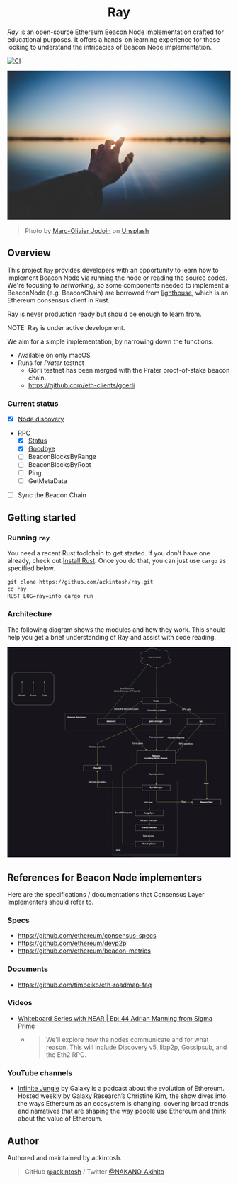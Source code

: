 <h1 align="center">Ray</h1>

_Ray_ is an open-source Ethereum Beacon Node implementation crafted for educational purposes. It offers a hands-on learning experience for those looking to understand the intricacies of Beacon Node implementation.

[![CI](https://github.com/ackintosh/ray/actions/workflows/ci.yml/badge.svg)](https://github.com/ackintosh/ray/actions/workflows/ci.yml)

![banner image](https://raw.githubusercontent.com/ackintosh/ray/898488c66bf520a5df71a8d28c562b12355af9ee/banner.jpeg)

> Photo by [Marc-Olivier Jodoin](https://unsplash.com/@marcojodoin?utm_source=unsplash&utm_medium=referral&utm_content=creditCopyText) on [Unsplash](https://unsplash.com/?utm_source=unsplash&utm_medium=referral&utm_content=creditCopyText)

## Overview

This project `Ray` provides developers with an opportunity to learn how to implement Beacon Node via running the node or reading the source codes. We're focusing to _networking_, so some components needed to implement a BeaconNode (e.g. BeaconChain) are borrowed from [lighthouse](https://github.com/sigp/lighthouse), which is an Ethereum consensus client in Rust.

Ray is never production ready but should be enough to learn from.

NOTE: Ray is under active development.

We aim for a simple implementation, by narrowing down the functions. 

- Available on only macOS
- Runs for _Prater_ testnet
  - Görli testnet has been merged with the Prater proof-of-stake beacon chain.
  - https://github.com/eth-clients/goerli

### Current status

- [x] [Node discovery](https://github.com/ethereum/consensus-specs/blob/dev/specs/phase0/p2p-interface.md#the-discovery-domain-discv5)
- RPC
  - [x] [Status](https://github.com/ethereum/consensus-specs/blob/dev/specs/phase0/p2p-interface.md#status)
  - [x] [Goodbye](https://github.com/ethereum/consensus-specs/blob/dev/specs/phase0/p2p-interface.md#goodbye)
  - [ ] BeaconBlocksByRange
  - [ ] BeaconBlocksByRoot
  - [ ] Ping
  - [ ] GetMetaData
- [ ] Sync the Beacon Chain

## Getting started

### Running `ray`

You need a recent Rust toolchain to get started. If you don't have one already, check out [Install Rust](https://www.rust-lang.org/tools/install). Once you do that, you can just use `cargo` as specified below.

```shell
git clone https://github.com/ackintosh/ray.git
cd ray
RUST_LOG=ray=info cargo run
```

### Architecture

The following diagram shows the modules and how they work. This should help you get a brief understanding of Ray and assist with code reading.

![Architecture](https://raw.githubusercontent.com/ackintosh/ray/main/diagrams/architecture.png)

## References for Beacon Node implementers

Here are the specifications / documentations that Consensus Layer Implementers should refer to.

### Specs

- https://github.com/ethereum/consensus-specs
- https://github.com/ethereum/devp2p
- https://github.com/ethereum/beacon-metrics

### Documents

- https://github.com/timbeiko/eth-roadmap-faq

### Videos

- [Whiteboard Series with NEAR | Ep: 44 Adrian Manning from Sigma Prime](https://www.youtube.com/watch?v=XvWf6QMBO6k)  
  - > We'll explore how the nodes communicate and for what reason. This will include Discovery v5, libp2p, Gossipsub, and the Eth2 RPC.

### YouTube channels

- [Infinite Jungle](https://www.youtube.com/playlist?list=PLz3vbkrzRoXR_XIWVqnZcX11REeC6acN2) by Galaxy is a podcast about the evolution of Ethereum. Hosted weekly by Galaxy Research’s Christine Kim, the show dives into the ways Ethereum as an ecosystem is changing, covering broad trends and narratives that are shaping the way people use Ethereum and think about the value of Ethereum.


## Author

Authored and maintained by ackintosh.

> GitHub [@ackintosh](https://github.com/ackintosh) / Twitter [@NAKANO_Akihito](https://twitter.com/NAKANO_Akihito)